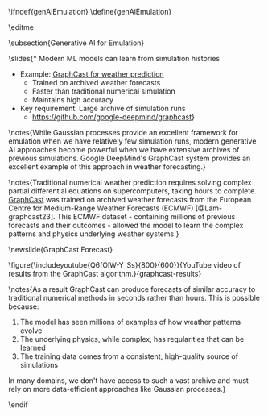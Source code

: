 \ifndef{genAiEmulation}
\define{genAiEmulation}

\editme

\subsection{Generative AI for Emulation}

\slides{* Modern ML models can learn from simulation histories
* Example: [GraphCast for weather prediction](https://deepmind.google/discover/blog/graphcast-ai-model-for-faster-and-more-accurate-global-weather-forecasting/)
  * Trained on archived weather forecasts
  * Faster than traditional numerical simulation
  * Maintains high accuracy
* Key requirement: Large archive of simulation runs
  * <https://github.com/google-deepmind/graphcast>}

\notes{While Gaussian processes provide an excellent framework for emulation when we have relatively few simulation runs, modern generative AI approaches become powerful when we have extensive archives of previous simulations. Google DeepMind's GraphCast system provides an excellent example of this approach in weather forecasting.}

\notes{Traditional numerical weather prediction requires solving complex partial differential equations on supercomputers, taking hours to complete. [GraphCast](https://deepmind.google/discover/blog/graphcast-ai-model-for-faster-and-more-accurate-global-weather-forecasting/) was trained on archived weather forecasts from the European Centre for Medium-Range Weather Forecasts (ECMWF) [@Lam-graphcast23]. This ECMWF dataset - containing millions of previous forecasts and their outcomes - allowed the model to learn the complex patterns and physics underlying weather systems.}

\newslide{GraphCast Forecast}

\figure{\includeyoutube{Q6fOlW-Y_Ss}{800}{600}}{YouTube video of results from the GraphCast algorithm.}{graphcast-results}

\notes{As a result GraphCast can produce forecasts of similar accuracy to traditional numerical methods in seconds rather than hours. This is possible because:

1. The model has seen millions of examples of how weather patterns evolve
2. The underlying physics, while complex, has regularities that can be learned
3. The training data comes from a consistent, high-quality source of simulations

In many domains, we don't have access to such a vast archive and must rely on more data-efficient approaches like Gaussian processes.}

\endif
